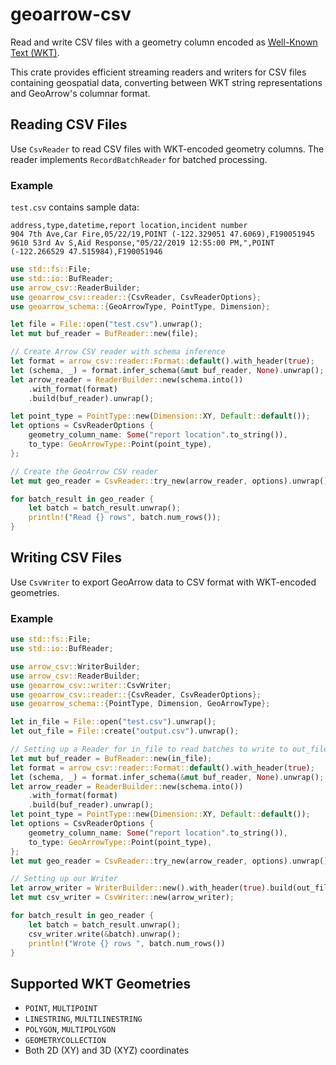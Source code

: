 # geoarrow-csv

Read and write CSV files with a geometry column encoded as [Well-Known Text (WKT)](https://libgeos.org/specifications/wkt/).

This crate provides efficient streaming readers and writers for CSV files containing geospatial data, converting between WKT string representations and GeoArrow's columnar format.

## Reading CSV Files

Use `CsvReader` to read CSV files with WKT-encoded geometry columns. The reader implements `RecordBatchReader` for batched processing.

### Example

`test.csv` contains sample data:
```csv
address,type,datetime,report location,incident number
904 7th Ave,Car Fire,05/22/19,POINT (-122.329051 47.6069),F190051945
9610 53rd Av S,Aid Response,"05/22/2019 12:55:00 PM,",POINT (-122.266529 47.515984),F190051946
```

```rust
use std::fs::File;
use std::io::BufReader;
use arrow_csv::ReaderBuilder;
use geoarrow_csv::reader::{CsvReader, CsvReaderOptions};
use geoarrow_schema::{GeoArrowType, PointType, Dimension};

let file = File::open("test.csv").unwrap();
let mut buf_reader = BufReader::new(file);

// Create Arrow CSV reader with schema inference
let format = arrow_csv::reader::Format::default().with_header(true);
let (schema, _) = format.infer_schema(&mut buf_reader, None).unwrap();
let arrow_reader = ReaderBuilder::new(schema.into())
    .with_format(format)
    .build(buf_reader).unwrap();

let point_type = PointType::new(Dimension::XY, Default::default());
let options = CsvReaderOptions {
    geometry_column_name: Some("report location".to_string()), 
    to_type: GeoArrowType::Point(point_type),
};

// Create the GeoArrow CSV reader
let mut geo_reader = CsvReader::try_new(arrow_reader, options).unwrap();

for batch_result in geo_reader {
    let batch = batch_result.unwrap();
    println!("Read {} rows", batch.num_rows());
}
```

## Writing CSV Files

Use `CsvWriter` to export GeoArrow data to CSV format with WKT-encoded geometries.

### Example

```rust
use std::fs::File;
use std::io::BufReader;

use arrow_csv::WriterBuilder;
use arrow_csv::ReaderBuilder;
use geoarrow_csv::writer::CsvWriter;
use geoarrow_csv::reader::{CsvReader, CsvReaderOptions};
use geoarrow_schema::{PointType, Dimension, GeoArrowType};

let in_file = File::open("test.csv").unwrap();
let out_file = File::create("output.csv").unwrap();

// Setting up a Reader for in_file to read batches to write to out_file
let mut buf_reader = BufReader::new(in_file);
let format = arrow_csv::reader::Format::default().with_header(true);
let (schema, _) = format.infer_schema(&mut buf_reader, None).unwrap();
let arrow_reader = ReaderBuilder::new(schema.into())
    .with_format(format)
    .build(buf_reader).unwrap();
let point_type = PointType::new(Dimension::XY, Default::default());
let options = CsvReaderOptions {
    geometry_column_name: Some("report location".to_string()), 
    to_type: GeoArrowType::Point(point_type),
};
let mut geo_reader = CsvReader::try_new(arrow_reader, options).unwrap();

// Setting up our Writer
let arrow_writer = WriterBuilder::new().with_header(true).build(out_file);
let mut csv_writer = CsvWriter::new(arrow_writer);

for batch_result in geo_reader {
    let batch = batch_result.unwrap();
    csv_writer.write(&batch).unwrap();
    println!("Wrote {} rows ", batch.num_rows())
}
```



## Supported WKT Geometries
- `POINT`, `MULTIPOINT`
- `LINESTRING`, `MULTILINESTRING`
- `POLYGON`, `MULTIPOLYGON`
- `GEOMETRYCOLLECTION`
- Both 2D (XY) and 3D (XYZ) coordinates

